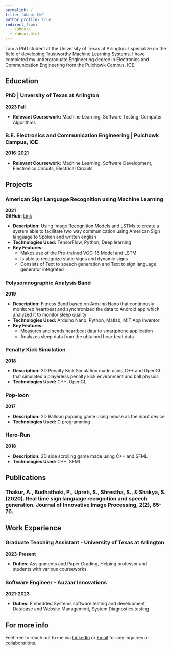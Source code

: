 ```yaml
---
permalink: /
title: "About Me"
author_profile: true
redirect_from: 
  - /about/
  - /about.html
---
```


I am a PhD student at the University of Texas at Arlington. I specialize on the field of developing Trustworthy Machine Learning Systems. I have completed my undergraduate Engineering degree in Electronics and Communication Engineering from the Pulchowk Campus, IOE.



## Education

### PhD | Unversity of Texas at Arlington
**2023 Fall**  
- **Relevant Coursework:** Machine Learning, Software Testing, Computer Algorithms

### B.E. Electronics and Communication Engineering | Pulchowk Campus, IOE
**2016-2021**  
- **Relevant Coursework:** Machine Learning, Software Development, Electronics Circuits, Electrical Circuits


## Projects

### American Sign Language Recognition using Machine Learning
**2021**  
**GitHub:** [Link](https://github.com/PujanBudhathoki/ASL-RecogSys-main) 
- **Description:** Using Image Recognition Models and LSTMs to create a system able to facilitate two way communication using American Sign language to Spoken and written english
- **Technologies Used:** TensorFlow, Python, Deep learning
- **Key Features:**
  - Makes use of the Pre-trained VGG-16 Model and LSTM
  - Is able to recognize static signs and dynamic signs
  - Consists of Text to speech generation and Text to sign language generator integrated

### Polysomnographic Analysis Band
**2019**   
- **Description:** Fitness Band based on Arduino Nano that continously monitored heartbeat and synchronized the data to Android app which analyzed it to monitor sleep quality
- **Technologies Used:** Arduino Nano, Python, Matlab, MIT App Inventor
- **Key Features:**
  - Measures and sends heartbeat data to smartphone application
  - Analyzes sleep data from the obtained heartbeat data

### Penalty Kick Simulation
**2018**   
- **Description:** 3D Penalty Kick Simulation made using C++ and OpenGL that simulated a playerless penalty kick environment and ball physics
- **Technologies Used:** C++, OpenGL

### Pop-loon
**2017**   
- **Description:** 2D Balloon popping game using mouse as the input device
- **Technologies Used:** C programming

### Hero-Run
**2018**   
- **Description:** 2D side scrolling game made using C++ and SFML
- **Technologies Used:** C++, SFML


## Publications
### Thakur, A., Budhathoki, P., Upreti, S., Shrestha, S., & Shakya, S. (2020). Real time sign language recognition and speech generation. Journal of Innovative Image Processing, 2(2), 65-76.



## Work Experience
### Graduate Teaching Assistant - University of Texas at Arlington
**2023-Present**
- **Duties:** Assignments and Paper Grading, Helping professor and students with various courseworks

### Software Engineer - Auzaar Innovations
**2021-2023**
- **Duties:** Embedded Systems software testing and development, Database and Website Management, System Diagnostics testing





For more info
------
Feel free to reach out to me via [LinkedIn](https://www.linkedin.com/in/pujan-budhathoki-54a957144/) or [Email](pujan.budhathoki2@uta.edu) for any inquiries or collaborations.
